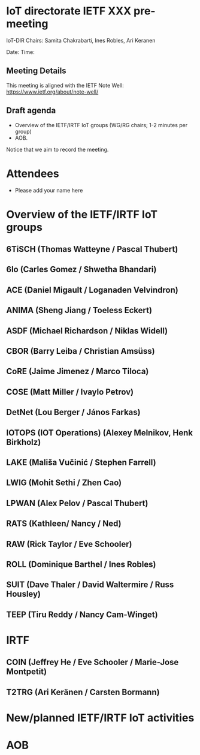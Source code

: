 # IoT directorate IETF XXX pre-meeting 

IoT-DIR Chairs: Samita Chakrabarti, Ines Robles, Ari Keranen


Date: 
Time: 

## Meeting Details 




This meeting is aligned with the IETF Note Well: https://www.ietf.org/about/note-well/

## Draft agenda

* Overview of the IETF/IRTF IoT groups (WG/RG chairs; 1-2 minutes per group)
* AOB. 


Notice that we aim to record the meeting.

# Attendees

* Please add your name here



# Overview of the IETF/IRTF IoT groups

## 6TiSCH (Thomas Watteyne / Pascal Thubert)


## 6lo (Carles Gomez / Shwetha Bhandari)


## ACE (Daniel Migault / Loganaden Velvindron)

## ANIMA (Sheng Jiang / Toeless Eckert)


## ASDF (Michael Richardson / Niklas Widell)

## CBOR (Barry Leiba / Christian Amsüss)


## CoRE (Jaime Jimenez / Marco Tiloca)


## COSE (Matt Miller / Ivaylo Petrov)


## DetNet (Lou Berger / János Farkas)

## IOTOPS (IOT Operations) (Alexey Melnikov, Henk Birkholz)


## LAKE (Mališa Vučinić / Stephen Farrell)


## LWIG (Mohit Sethi / Zhen Cao)


## LPWAN (Alex Pelov / Pascal Thubert)


## RATS (Kathleen/ Nancy / Ned)


## RAW (Rick Taylor / Eve Schooler)


## ROLL (Dominique Barthel / Ines Robles)


## SUIT (Dave Thaler / David Waltermire / Russ Housley)


## TEEP (Tiru Reddy / Nancy Cam-Winget)



# IRTF

## COIN (Jeffrey He / Eve Schooler / Marie-Jose Montpetit)


## T2TRG (Ari Keränen / Carsten Bormann)


# New/planned IETF/IRTF IoT activities


# AOB

